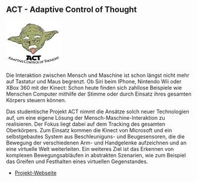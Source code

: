 ## ACT - Adaptive Control of Thought

<p class="logo"><img src="assets/img/act.png" /></p>

Die Interaktion zwischen Mensch und Maschine ist schon längst nicht mehr auf Tastatur und Maus begrenzt.
Ob Siri beim IPhone, Nintendo Wii oder XBox 360 mit der Kinect: Schon heute finden sich zahllose Beispiele
wie Menschen Computer mithilfe der Stimme oder durch Einsatz ihres gesamten Körpers steuern können.

Das studentische Projekt ACT nimmt die Ansätze solch neuer Technologien auf, um eine eigene Lösung der
Mensch-Maschine-Interaktion zu realisieren. Der Fokus liegt dabei auf dem Tracking des gesamten
Oberkörpers. Zum Einsatz kommen die Kinect von Microsoft und ein selbstgebautes System aus Beschleuniguns-
und Beugesensoren, die die Bewegung der verschiedenen Arm- und Handgelenke aufzeichnen und an eine
virtuelle Welt weiterleiten.
Ein weiteres Ziel ist das Erkennen von komplexen Bewegungsabläufen in abstrakten Szenarien, wie zum Beispiel das
Greifen und Festhalten eines virtuellen Gegenstandes.

- [Projekt-Webseite](http://act.informatik.uni-bremen.de)
